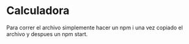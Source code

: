 # Calculadora

Para correr el archivo simplemente hacer un npm i una vez copiado el archivo y despues un npm start. 
